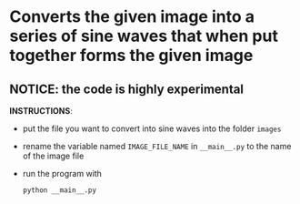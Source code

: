# Converts the given image into a series of sine waves that when put together forms the given image

## **NOTICE**: the code is highly experimental

**INSTRUCTIONS**:

- put the file you want to convert into sine waves into the folder `images`

- rename the variable named `IMAGE_FILE_NAME` in `__main__.py` to the name of the image file

- run the program with
  
  ```bash
  python __main__.py
  ```
  